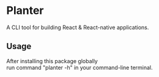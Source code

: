 # Planter  
A CLI tool for building React & React-native applications.  

## Usage  
After installing this package globally  
run command "planter -h" in your command-line terminal. 
